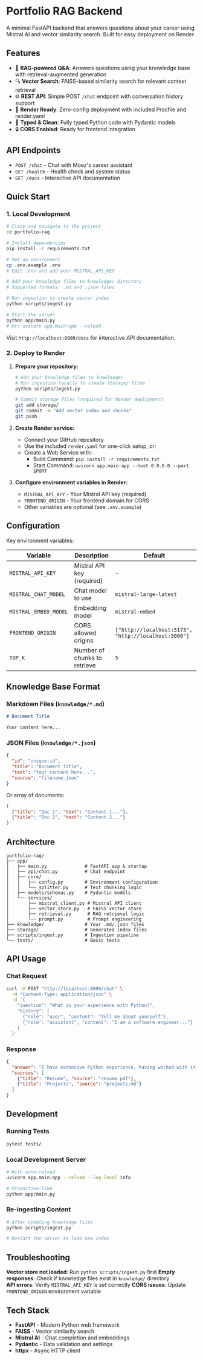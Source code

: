 # Portfolio RAG Backend

A minimal FastAPI backend that answers questions about your career using Mistral AI and vector similarity search. Built for easy deployment on Render.

## Features

- 🤖 **RAG-powered Q&A**: Answers questions using your knowledge base with retrieval-augmented generation
- 🔍 **Vector Search**: FAISS-based similarity search for relevant context retrieval
- 🌐 **REST API**: Simple POST `/chat` endpoint with conversation history support
- 🚀 **Render Ready**: Zero-config deployment with included Procfile and render.yaml
- 📝 **Typed & Clean**: Fully typed Python code with Pydantic models
- 🔒 **CORS Enabled**: Ready for frontend integration

## API Endpoints

- `POST /chat` - Chat with Moez's career assistant
- `GET /health` - Health check and system status
- `GET /docs` - Interactive API documentation

## Quick Start

### 1. Local Development

```bash
# Clone and navigate to the project
cd portfolio-rag

# Install dependencies
pip install -r requirements.txt

# Set up environment
cp .env.example .env
# Edit .env and add your MISTRAL_API_KEY

# Add your knowledge files to knowledge/ directory
# Supported formats: .md and .json files

# Run ingestion to create vector index
python scripts/ingest.py

# Start the server
python app/main.py
# Or: uvicorn app.main:app --reload
```

Visit `http://localhost:8000/docs` for interactive API documentation.

### 2. Deploy to Render

1. **Prepare your repository:**
   ```bash
   # Add your knowledge files to knowledge/
   # Run ingestion locally to create storage/ files
   python scripts/ingest.py
   
   # Commit storage files (required for Render deployment)
   git add storage/
   git commit -m "Add vector index and chunks"
   git push
   ```

2. **Create Render service:**
   - Connect your GitHub repository
   - Use the included `render.yaml` for one-click setup, or:
   - Create a Web Service with:
     - Build Command: `pip install -r requirements.txt`
     - Start Command: `uvicorn app.main:app --host 0.0.0.0 --port $PORT`

3. **Configure environment variables in Render:**
   - `MISTRAL_API_KEY` - Your Mistral API key (required)
   - `FRONTEND_ORIGIN` - Your frontend domain for CORS
   - Other variables are optional (see `.env.example`)

## Configuration

Key environment variables:

| Variable | Description | Default |
|----------|-------------|---------|
| `MISTRAL_API_KEY` | Mistral API key (required) | - |
| `MISTRAL_CHAT_MODEL` | Chat model to use | `mistral-large-latest` |
| `MISTRAL_EMBED_MODEL` | Embedding model | `mistral-embed` |
| `FRONTEND_ORIGIN` | CORS allowed origins | `["http://localhost:5173", "http://localhost:3000"]` |
| `TOP_K` | Number of chunks to retrieve | `5` |

## Knowledge Base Format

### Markdown Files (`knowledge/*.md`)
```markdown
# Document Title

Your content here...
```

### JSON Files (`knowledge/*.json`)
```json
{
  "id": "unique-id",
  "title": "Document Title", 
  "text": "Your content here...",
  "source": "filename.json"
}
```

Or array of documents:
```json
[
  {"title": "Doc 1", "text": "Content 1..."},
  {"title": "Doc 2", "text": "Content 2..."}
]
```

## Architecture

```
portfolio-rag/
├── app/
│   ├── main.py              # FastAPI app & startup
│   ├── api/chat.py          # Chat endpoint
│   ├── core/
│   │   ├── config.py        # Environment configuration
│   │   └── splitter.py      # Text chunking logic
│   ├── models/schemas.py    # Pydantic models
│   └── services/
│       ├── mistral_client.py # Mistral API client
│       ├── vector_store.py   # FAISS vector store
│       ├── retrieval.py      # RAG retrieval logic
│       └── prompt.py         # Prompt engineering
├── knowledge/               # Your .md/.json files
├── storage/                 # Generated index files
├── scripts/ingest.py        # Ingestion pipeline
└── tests/                   # Basic tests
```

## API Usage

### Chat Request
```bash
curl -X POST "http://localhost:8000/chat" \
  -H "Content-Type: application/json" \
  -d '{
    "question": "What is your experience with Python?",
    "history": [
      {"role": "user", "content": "Tell me about yourself"},
      {"role": "assistant", "content": "I am a software engineer..."}
    ]
  }'
```

### Response
```json
{
  "answer": "I have extensive Python experience, having worked with it for over 5 years...\n\nSources:\n- Resume (resume.pdf)\n- Projects (projects.md)",
  "sources": [
    {"title": "Resume", "source": "resume.pdf"},
    {"title": "Projects", "source": "projects.md"}
  ]
}
```

## Development

### Running Tests
```bash
pytest tests/
```

### Local Development Server
```bash
# With auto-reload
uvicorn app.main:app --reload --log-level info

# Production-like
python app/main.py
```

### Re-ingesting Content
```bash
# After updating knowledge files
python scripts/ingest.py

# Restart the server to load new index
```

## Troubleshooting

**Vector store not loaded**: Run `python scripts/ingest.py` first
**Empty responses**: Check if knowledge files exist in `knowledge/` directory  
**API errors**: Verify `MISTRAL_API_KEY` is set correctly
**CORS issues**: Update `FRONTEND_ORIGIN` environment variable

## Tech Stack

- **FastAPI** - Modern Python web framework
- **FAISS** - Vector similarity search
- **Mistral AI** - Chat completion and embeddings
- **Pydantic** - Data validation and settings
- **httpx** - Async HTTP client

